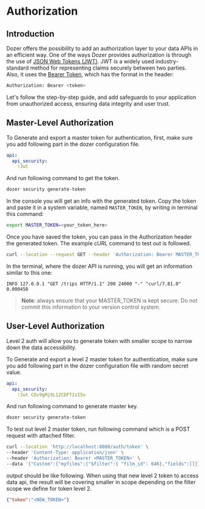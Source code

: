 # Authorization

## Introduction
Dozer offers the possibility to add an authorization layer to your data APIs in an efficient way. 
One of the ways Dozer provides authorization is through the use of [JSON Web Tokens (JWT)](https://jwt.io/introduction). JWT is a widely used industry-standard method for representing claims securely between two parties. Also, it uses the [Bearer Token](https://swagger.io/docs/specification/authentication/bearer-authentication/), which has the format in the header:

```bash
Authorization: Bearer <token>
```

Let's follow the step-by-step guide, and add safeguards to your application from unauthorized access, ensuring data integrity and user trust.

## Master-Level Authorization

To Generate and export a master token for authentication, first, make sure you add following part in the dozer configuration file.
```yaml
api:
  api_security:
    !Jwt
```

And run following command to get the token.
```bash
dozer security generate-token
```
In the console you will get an info with the generated token. Copy the token and paste it in a system variable, named `MASTER_TOKEN`, by writing in terminal this command:

```bash
export MASTER_TOKEN=<your_token_here>
```

Once you have saved the token, you can pass in the Authorization header the generated token. 
The example cURL command to test out is followed.

```bash
curl --location --request GET --header 'Authorization: Bearer MASTER_TOKEN' 'localhost:8080/trips'
```

In the terminal, where the dozer API is running, you will get an information similar to this one:
```
INFO 127.0.0.1 "GET /trips HTTP/1.1" 200 24000 "-" "curl/7.81.0" 0.000458    
```

> __Note__: always ensure that your MASTER_TOKEN is kept secure. Do not commit this information to your version control system.

## User-Level Authorization
Level 2 auth will allow you to generate token with smaller scope to narrow down the data accessibility.

To Generate and export a level 2 master token for authentication, make sure you add following part in the dozer configuration file with random secret value.
```yaml
api:
  api_security:
    !Jwt COv9gMj9L12CDFT2zI5o
```

And run following command to generate master key.
```bash
dozer security generate-token
```

To test out level 2 master token, run following command which is a POST request with attached filter.
```bash
curl --location 'http://localhost:8080/auth/token' \
--header 'Content-Type: application/json' \
--header 'Authorization: Bearer <MASTER_TOKEN>' \
--data '{"Custom":{"myfilms":{"$filter":{ "film_id": 646},"fields":[]}}}'
```

output should be like following. When using that new level 2 token to access data api, the result will be covering smaller in scope depending on the filter scope we define for token level 2.

```json
{"token":"<NEW_TOKEN>"}
```
